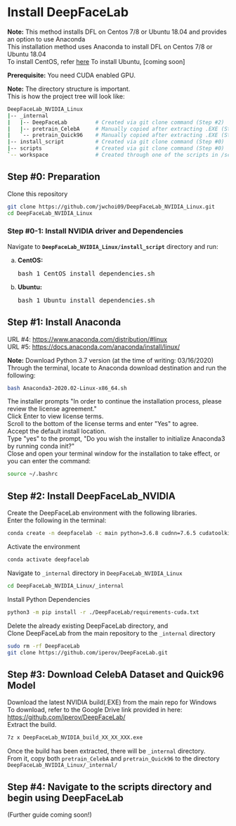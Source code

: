 # Install DeepFaceLab
**Note:** This method installs DFL on Centos 7/8 or Ubuntu 18.04 and provides an option to use Anaconda  
This installation method uses Anaconda to install DFL on Centos 7/8 or Ubuntu 18.04  
To install CentOS, refer [here](install_CentOS.md)
To install Ubuntu, [coming soon]

**Prerequisite:** You need CUDA enabled GPU.  

**Note:** The directory structure is important.  
This is how the project tree will look like:  
```bash
DeepFaceLab_NVIDIA_Linux
|-- _internal               
|   |-- DeepFaceLab         # Created via git clone command (Step #2)
|   |-- pretrain_CelebA     # Manually copied after extracting .EXE (Step #3)
|   `-- pretrain_Quick96    # Manually copied after extracting .EXE (Step #3)
|-- install_script          # Created via git clone command (Step #0)
|-- scripts                 # Created via git clone command (Step #0)
`-- workspace               # Created through one of the scripts in /scripts
```

## Step #0: Preparation
Clone this repository  
```sh
git clone https://github.com/jwchoi09/DeepFaceLab_NVIDIA_Linux.git
cd DeepFaceLab_NVIDIA_Linux
```

### Step #0-1: Install NVIDIA driver and Dependencies
Navigate to <b>`DeepFaceLab_NVIDIA_Linux/install_script`</b> directory and run:
<ol type="a">
    <li><b>CentOS:</b><pre>bash 1_CentOS_install_dependencies.sh</pre>  
    <li><b>Ubuntu:</b><pre>bash 1_Ubuntu_install_dependencies.sh</pre>
</ol>


## Step #1: Install Anaconda
URL #4: https://www.anaconda.com/distribution/#linux  
URL #5: https://docs.anaconda.com/anaconda/install/linux/

**Note:** Download Python 3.7 version (at the time of writing: 03/16/2020)  
Through the terminal, locate to Anaconda download destination and run the following:  
```sh
bash Anaconda3-2020.02-Linux-x86_64.sh
```

The installer prompts "In order to continue the installation process, please review the license agreement."  
Click Enter to view license terms.  
Scroll to the bottom of the license terms and enter "Yes" to agree.  
Accept the default install location.  
Type "yes" to the prompt, "Do you wish the installer to initialize Anaconda3 by running conda init?"  
Close and open your terminal window for the installation to take effect, or you can enter the command:  
```sh
source ~/.bashrc
```


## Step #2: Install DeepFaceLab_NVIDIA
Create the DeepFaceLab environment with the following libraries.  
Enter the following in the terminal:  
```bash
conda create -n deepfacelab -c main python=3.6.8 cudnn=7.6.5 cudatoolkit=10.0.130
```

Activate the environment  
```bash
conda activate deepfacelab
```

Navigate to `_internal` directory in `DeepFaceLab_NVIDIA_Linux`  
```sh
cd DeepFaceLab_NVIDIA_Linux/_internal
```

Install Python Dependencies
```sh
python3 -m pip install -r ./DeepFaceLab/requirements-cuda.txt  
```

Delete the already existing DeepFaceLab directory, and  
Clone DeepFaceLab from the main repository to the `_internal` directory  
```sh
sudo rm -rf DeepFaceLab
git clone https://github.com/iperov/DeepFaceLab.git
```

## Step #3: Download CelebA Dataset and Quick96 Model

Download the latest NVIDIA build(.EXE) from the main repo for Windows  
To download, refer to the Google Drive link provided in here: https://github.com/iperov/DeepFaceLab/  
Extract the build.  
```sh
7z x DeepFaceLab_NVIDIA_build_XX_XX_XXX.exe
```

Once the build has been extracted, there will be `_internal` directory.  
From it, copy both `pretrain_CelebA` and `pretrain_Quick96` to the directory `DeepFaceLab_NVIDIA_Linux/_internal/`  


## Step #4: Navigate to the scripts directory and begin using DeepFaceLab
(Further guide coming soon!)
